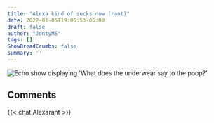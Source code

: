 ```yaml
---
title: "Alexa kind of sucks now (rant)"
date: 2022-01-05T19:05:53-05:00
draft: false
author: "JontyMS"
tags: []
ShowBreadCrumbs: false
summary: ''
---
```

![Echo show displaying 'What does the underwear say to the poop?'](/alexa.png)
 
## Comments
{{< chat Alexarant >}}